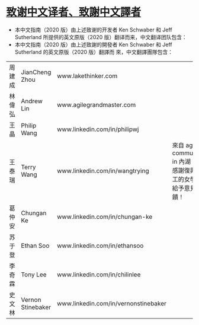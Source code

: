 # [致谢中文译者、致謝中文譯者](#chs-cht)

*   本中文指南（2020 版）由上述致谢的开发者 Ken Schwaber 和 Jeff Sutherland 所提供的英文原版（2020 版）翻译而来，中文翻译团队包含：
*   本中文指南（2020 版）由上述致謝的開發者 Ken Schwaber 和 Jeff Sutherland 的英文原版（2020 版）翻譯而 來，中文翻譯團隊包含：

<table><tbody><tr><td>周建成</td><td>JianCheng Zhou</td><td>www.lakethinker.com</td><td>&nbsp;</td></tr><tr><td>林偉弘</td><td>Andrew Lin</td><td>www.agilegrandmaster.com</td><td>&nbsp;</td></tr><tr><td>王晶</td><td>Philip Wang</td><td>www.linkedin.com/in/philipwj</td><td>&nbsp;</td></tr><tr><td>王泰瑞</td><td>Terry Wang</td><td>www.linkedin.com/in/wangtrying</td><td>來自 agile community in 內湖；<br>感謝復興商工的女學生給予意見回饋！</td></tr><tr><td>葛仲安</td><td>Chungan Ke</td><td>www.linkedin.com/in/chungan-ke</td><td>&nbsp;</td></tr><tr><td>苏于登</td><td>Ethan Soo</td><td>www.linkedin.com/in/ethansoo</td><td>&nbsp;</td></tr><tr><td>李奇霖</td><td>Tony Lee</td><td>www.linkedin.com/in/chilinlee</td><td>&nbsp;</td></tr><tr><td>史文林</td><td>Vernon Stinebaker</td><td>www.linkedin.com/in/vernonstinebaker</td><td>&nbsp;</td></tr></tbody></table>

